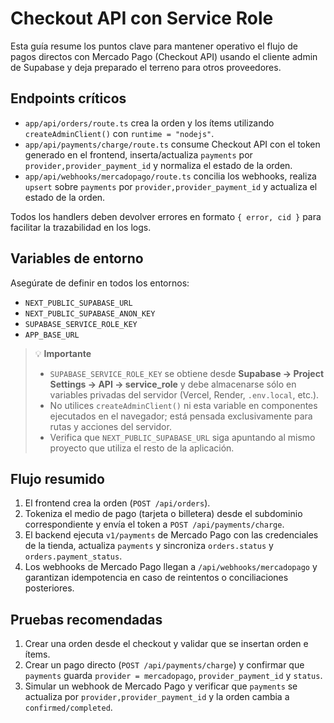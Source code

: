 # Checkout API con Service Role

Esta guía resume los puntos clave para mantener operativo el flujo de pagos directos con Mercado Pago (Checkout API) usando el cliente admin de Supabase y deja preparado el terreno para otros proveedores.

## Endpoints críticos

- `app/api/orders/route.ts` crea la orden y los ítems utilizando `createAdminClient()` con `runtime = "nodejs"`.
- `app/api/payments/charge/route.ts` consume Checkout API con el token generado en el frontend, inserta/actualiza `payments` por `provider,provider_payment_id` y normaliza el estado de la orden.
- `app/api/webhooks/mercadopago/route.ts` concilia los webhooks, realiza `upsert` sobre `payments` por `provider,provider_payment_id` y actualiza el estado de la orden.

Todos los handlers deben devolver errores en formato `{ error, cid }` para facilitar la trazabilidad en los logs.

## Variables de entorno

Asegúrate de definir en todos los entornos:

- `NEXT_PUBLIC_SUPABASE_URL`
- `NEXT_PUBLIC_SUPABASE_ANON_KEY`
- `SUPABASE_SERVICE_ROLE_KEY`
- `APP_BASE_URL`

> 💡 **Importante**
>
> - `SUPABASE_SERVICE_ROLE_KEY` se obtiene desde **Supabase → Project Settings → API → service_role** y debe almacenarse sólo en variables privadas del servidor (Vercel, Render, `.env.local`, etc.).
> - No utilices `createAdminClient()` ni esta variable en componentes ejecutados en el navegador; está pensada exclusivamente para rutas y acciones del servidor.
> - Verifica que `NEXT_PUBLIC_SUPABASE_URL` siga apuntando al mismo proyecto que utiliza el resto de la aplicación.

## Flujo resumido

1. El frontend crea la orden (`POST /api/orders`).
2. Tokeniza el medio de pago (tarjeta o billetera) desde el subdominio correspondiente y envía el token a `POST /api/payments/charge`.
3. El backend ejecuta `v1/payments` de Mercado Pago con las credenciales de la tienda, actualiza `payments` y sincroniza `orders.status` y `orders.payment_status`.
4. Los webhooks de Mercado Pago llegan a `/api/webhooks/mercadopago` y garantizan idempotencia en caso de reintentos o conciliaciones posteriores.

## Pruebas recomendadas

1. Crear una orden desde el checkout y validar que se insertan orden e ítems.
2. Crear un pago directo (`POST /api/payments/charge`) y confirmar que `payments` guarda `provider = mercadopago`, `provider_payment_id` y `status`.
3. Simular un webhook de Mercado Pago y verificar que `payments` se actualiza por `provider,provider_payment_id` y la orden cambia a `confirmed/completed`.

